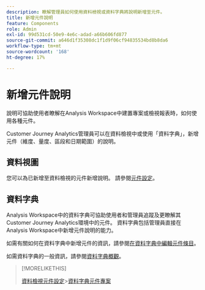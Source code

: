 ```yaml
---
description: 瞭解管理員如何使用資料檢視或資料字典將說明新增至元件。
title: 新增元件說明
feature: Components
role: Admin
exl-id: 99d531cd-50e9-4e6c-adad-a66b606fd877
source-git-commit: a646d1f35308dc1f1d9f06cf94835534bd8b8da6
workflow-type: tm+mt
source-wordcount: '168'
ht-degree: 17%

---
```


# 新增元件說明

說明可協助使用者瞭解在Analysis Workspace中建置專案或檢視報表時，如何使用各種元件。

Customer Journey Analytics管理員可以在資料檢視中或使用「資料字典」，新增元件（維度、量度、區段和日期範圍）的說明。

## 資料視圖

您可以為已新增至資料檢視的元件新增說明。 請參閱[元件設定](/help/data-views/component-settings/overview.md)。

## 資料字典

Analysis Workspace中的資料字典可協助使用者和管理員追蹤及更瞭解其Customer Journey Analytics環境中的元件。 資料字典包括管理員直接在Analysis Workspace中新增元件說明的能力。

如需有關如何在資料字典中新增元件的資訊，請參閱[在資料字典中編輯元件條目](/help/components/data-dictionary/edit-entries-data-dictionary.md)。

如需資料字典的一般資訊，請參閱[資料字典概觀](/help/components/data-dictionary/data-dictionary-overview.md)。

>[!MORELIKETHIS]
>
>[資料檢視元件設定](/help/data-views/component-settings/overview.md)
>&#x200B;>[資料字典元件專案](/help/components/data-dictionary/edit-entries-data-dictionary.md)
>

